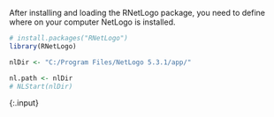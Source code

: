 ---
---

After installing and loading the RNetLogo package, you need to define where on your computer NetLogo is installed.


~~~r
# install.packages("RNetLogo")
library(RNetLogo)

nlDir <- "C:/Program Files/NetLogo 5.3.1/app/"

nl.path <- nlDir
# NLStart(nlDir)
~~~
{:.input}
